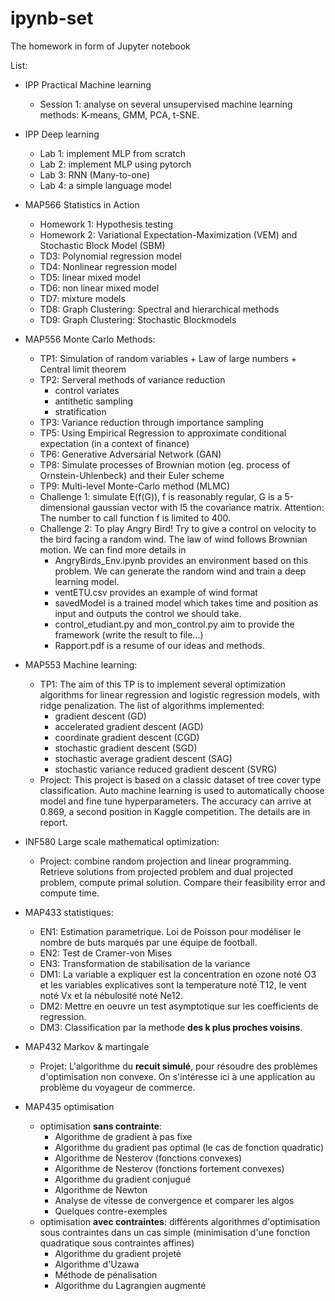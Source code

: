 # ipynb-set
The homework in form of Jupyter notebook

List:

* IPP Practical Machine learning
    * Session 1: analyse on several unsupervised machine learning methods: K-means, GMM, PCA, t-SNE.

* IPP Deep learning
    * Lab 1: implement MLP from scratch
    * Lab 2: implement MLP using pytorch
    * Lab 3: RNN (Many-to-one)
    * Lab 4: a simple language model

* MAP566 Statistics in Action
    * Homework 1: Hypothesis testing
    * Homework 2: Variational Expectation-Maximization (VEM) and Stochastic Block Model (SBM)
    * TD3: Polynomial regression model
    * TD4: Nonlinear regression model
    * TD5: linear mixed model
    * TD6: non linear mixed model
    * TD7: mixture models
    * TD8: Graph Clustering: Spectral and hierarchical methods
    * TD9: Graph Clustering: Stochastic Blockmodels

* MAP556 Monte Carlo Methods:
    * TP1: Simulation of random variables + Law of large numbers + Central limit theorem
    * TP2: Serveral methods of variance reduction
         * control variates
         * antithetic sampling
         * stratification
    * TP3: Variance reduction through importance sampling
    * TP5: Using Empirical Regression to approximate conditional expectation (in a context of finance)
    * TP6: Generative Adversarial Network (GAN)
    * TP8: Simulate processes of Brownian motion (eg. process of Ornstein-Uhlenbeck) and their Euler scheme 
    * TP9: Multi-level Monte-Carlo method (MLMC)
    * Challenge 1: simulate E(f(G)), f is reasonably regular, G is a 5-dimensional gaussian vector with I5 the covariance matrix. Attention: The number to call function f is limited to 400. 
    * Challenge 2: To play Angry Bird! Try to give a control on velocity to the bird facing a random wind. The law of wind follows Brownian motion. We can find more details in 
         - AngryBirds_Env.ipynb provides an environment based on this problem. We can generate the random wind and train a deep learning model.
         - ventETU.csv provides an example of wind format
         - savedModel is a trained model which takes time and position as input and outputs the control we should take.
         - control_etudiant.py and mon_control.py aim to provide the framework (write the result to file...)
         - Rapport.pdf is a resume of our ideas and methods. 

* MAP553 Machine learning:
    * TP1: The aim of this TP is to implement several optimization algorithms for linear regression and logistic regression models, with ridge penalization. The list of algorithms implemented:
        * gradient descent (GD)
        * accelerated gradient descent (AGD)
        * coordinate gradient descent (CGD)
        * stochastic gradient descent (SGD)
        * stochastic average gradient descent (SAG)
        * stochastic variance reduced gradient descent (SVRG) 
   * Project: This project is based on a classic dataset of tree cover type classification. Auto machine learning is used to automatically choose model and fine tune hyperparameters. The accuracy can arrive at 0.869, a second position in Kaggle competition. The details are in report. 

* INF580 Large scale mathematical optimization:
   * Project: combine random projection and linear programming. Retrieve solutions from projected problem and dual projected problem, compute primal solution. Compare their feasibility error and compute time.

* MAP433 statistiques: 
    * EN1: Estimation parametrique. Loi de Poisson pour modéliser le nombre de buts marqués par une équipe de football.
    * EN2: Test de Cramer-von Mises
    * EN3: Transformation de stabilisation de la variance
    * DM1: La variable a expliquer est la concentration en ozone noté O3 et les variables explicatives sont la temperature noté T12, le vent noté Vx et la nébulosité noté Ne12.
    * DM2: Mettre en oeuvre un test asymptotique sur les coefficients de regression.
    * DM3: Classification par la methode **des k plus proches voisins**.

* MAP432 Markov & martingale
    * Projet: L'algorithme du **recuit simulé**, pour résoudre des problèmes d'optimisation non convexe. On s'intéresse ici à une application au problème du voyageur de commerce.


* MAP435 optimisation 
    * optimisation **sans contrainte**: 
         * Algorithme de gradient à pas fixe
         * Algorithme du gradient pas optimal (le cas de fonction quadratic)
         * Algorithme de Nesterov (fonctions convexes)
         * Algorithme de Nesterov (fonctions fortement convexes)
         * Algorithme du gradient conjugué
         * Algorithme de Newton
         * Analyse de vitesse de convergence et comparer les algos
         * Quelques contre-exemples
    * optimisation **avec contraintes**: différents algorithmes d'optimisation sous contraintes dans un cas simple (minimisation d'une fonction quadratique sous contraintes affines)
         * Algorithme du gradient projeté
         * Algorithme d'Uzawa
         * Méthode de pénalisation
         * Algorithme du Lagrangien augmenté
